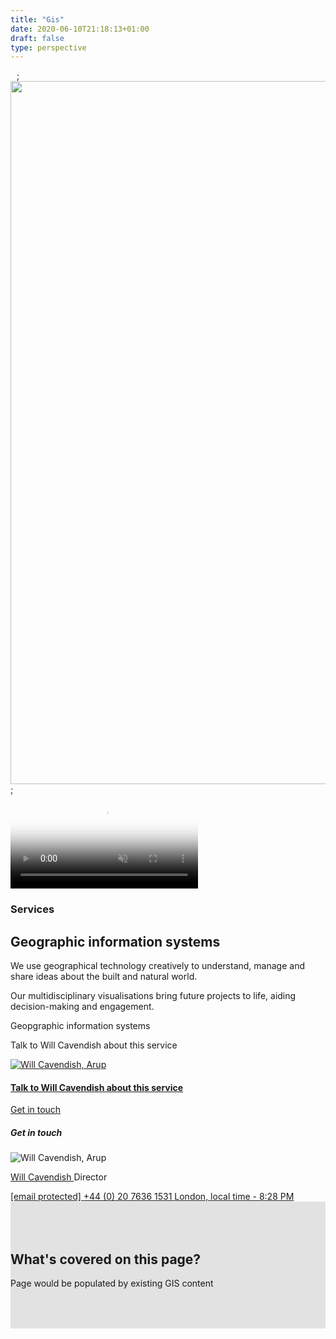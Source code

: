 ```yaml
---
title: "Gis"
date: 2020-06-10T21:18:13+01:00
draft: false
type: perspective
---
```

<section class="fullbleed service-banner fullbleed--hero fullbleed--project">
    <div class="fullbleed__inner">
        <div class="overlay"></div>
    <div class="progressiveMedia">
        <img src="/-/media/arup/images/expertise/services/2-lldc_queen-elizabeth-park-_2030.jpg?h=6&amp;mw=10&amp;w=10&amp;hash=AEDF40744834D02966FBC46A46D031A0" class="tempImg" alt="" width="10" height="6" disablewebedit="False">;
        <img src="https://www.arup.com/-/media/arup/images/expertise/services/2paradise-circus-redevelopmentc-arup.jpg?h=1125&w=2000&hash=5BC86B98CB2B92138EBEFF82B7ACEC9E" class="mainImg loading active" alt="" width="2000" height="1125" disablewebedit="False">;
    </div>
    <video muted="true" loop="" playsinline="true" preload="auto" poster="/-/media/arup/images/expertise/services/digital/massmotion/white-background.jpg?h=1125&amp;w=2000&amp;hash=21140B850C54C0F3F25F8A102BAC3C2D">
            <source src="/video/digital/visualisation-demo-v2.mp4" type="video/mp4">
                                                            Your browser does not support the video tag. We suggest you upgrade your browser.
        </video>
        <div class="fullbleed__alt-content">
            <div class="container container--3col">
                <div class="col col__main">
                    <div class="page-info">
                        <div class="page-info__title feature-title">
                            <h3 class="feature-title__label">Services</h3>
                            <h1 class="feature-title__title">Geographic information systems</h1>
                        </div>
                        <div class="page-info__content">
                            <p class="page-info__copy">We use geographical technology creatively to understand, manage and share ideas about the built and natural world.</p>
                        </div>
                    </div>
                </div>
            </div>
        </div>
    </div>
    <div class="fullbleed__outer">
        <div class="container">
            <div class="col">
                <div class="page-info page-info--outer">
                    <div class="page-info__content page-info__content--outer">
                        <p class="page-info__copy"></p><p>Our multidisciplinary visualisations bring future projects to life, aiding decision-making and engagement.</p><p></p>
                    </div>
                </div>
            </div>
        </div>
    </div>
</section>
<section class="utility-bar sticky">
    <div class="container utility-bar__inner">
        <div class="utility-bar__breadcrumb">
            <p class="utility-bar__page-title">Geopgraphic information systems</p>
            <p class="utility-bar__page-subtitle">Talk to Will Cavendish about this service</p>
        </div>  
            <div class="utility-bar__contact">
                <a class="util-contact modal-trigger" href="#mainContact" onclick="globalContactClick('Will Cavendish - Director');">
                        <div class="util-contact__pic-wrap">
                            <img class="util-contact__pic" src="https://www.arup.com/-/media/arup/images/people/w/450x450-will-cavendish-(002).jpg?gray=1&amp;mw=180&amp;hash=E8D2A897531FA5C8041284BF5B30BF0C" alt="Will Cavendish, Arup"/>
                        </div>
                    <div class="util-contact__main">                     
                         <h4 class="util-contact__title">Talk to Will Cavendish about this service</h4>
                        <div class="util-contact__cta">
                            <span href="#" class="cta cta--black cta--small cta--right cta--plain">
                                <span data-grunticon-embed class="icon icon-oval"></span>
                                <span>Get in touch</span>
                            </span>
                        </div>
                    </div>
                    <div class="util-contact__alt">
                        <a href="#mainContact" class="modal-trigger cta cta--black cta--notext cta--small">
                            <span data-grunticon-embed class="icon icon-oval"></span>
                            <span></span>
                        </a>
                    </div>
                </a>
            </div>
    </div>
</section>
    <div id="mainContact" class="modal" aria-hidden="true" role="dialog">
        <div class="modal__wrap"></div>
        <div class="modal__inner modal-person">
            <div class="modal__close"><span data-grunticon-embed class="icon icon-close"></span></div>
            <h5 class="text-icon"><span data-grunticon-embed class="icon icon-message"></span>Get in touch</h5>
                    <img src="https://www.arup.com/-/media/arup/images/people/w/450x450-will-cavendish-(002).jpg?gray=1&amp;mw=180&amp;hash=E8D2A897531FA5C8041284BF5B30BF0C" alt="Will Cavendish, Arup" />
                <p class="text-icon text-grouped">
                    <span data-grunticon-embed class="icon icon-profile"></span>
                    <a href="/our-firm/will-cavendish">
                         Will Cavendish
                    </a>
                    <span class="text-sub">Director</span>
                </p>
                        <a href="/cdn-cgi/l/email-protection#34505d535d40555874554641441a575b59" class="text-icon text-icon--italic" onclick="dataLayer.push({'dataLayer.linkInfo.cat':'External Clicks - Email'});">
                            <span data-grunticon-embed class="icon icon-contact"></span>
                            <span class="__cf_email__" data-cfemail="e4808d838d908588a485969194ca878b89">[email&#160;protected]</span>
                        </a>
                        <a href="tel:+4402076361531" class="text-icon text-icon--italic">
                            <span data-grunticon-embed class="icon icon-phone"></span>
                            +44 (0) 20 7636 1531
                                <span class="footnote">London, local time - 8:28 PM</span>
                        </a>
        </div>
    </div>
<article>
<section class="highlight-section" style="background-color:#e2e2e2;padding:50px 0;">
		<section class="container">
        <div class="rich-text">
            <div class="reveal rich-text__content">
                <h2>What's covered on this page?</h2>
                <p class="intro">Page would be populated by existing GIS content</p>
            </div>
        </div>
    </section>
</section>
</article>
